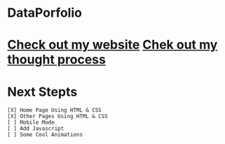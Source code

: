 # DataPorfolio


[Check out my website](https://venebre.com/)
[Chek out my thought process](https://medium.com/@danielllira2021/creating-a-website-for-my-data-analysis-projects-a7232d5310eb)
=======

# Next Stepts

```
[X] Home Page Using HTML & CSS
[X] Other Pages Using HTML & CSS
[ ] Mobile Mode
[ ] Add Javascript 
[ ] Some Cool Animations
```
